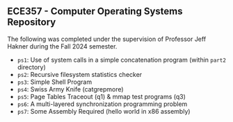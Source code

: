 ## ECE357 - Computer Operating Systems Repository

The following was completed under the supervision of Professor Jeff Hakner during the Fall 2024 semester.

- `ps1`: Use of system calls in a simple concatenation program (within `part2` directory)
- `ps2`: Recursive filesystem statistics checker
- `ps3`: Simple Shell Program
- `ps4`: Swiss Army Knife (catgrepmore)
- `ps5`: Page Tables Traceout (q1) & mmap test programs (q3)
- `ps6`: A multi-layered synchronization programming problem
- `ps7`: Some Assembly Required (hello world in x86 assembly)
